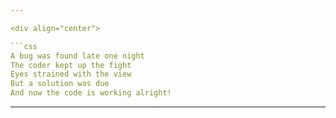 ```yaml
---

<div align="center">

```css
A bug was found late one night
The coder kept up the fight
Eyes strained with the view
But a solution was due
And now the code is working alright!
```

</div>

---
```

